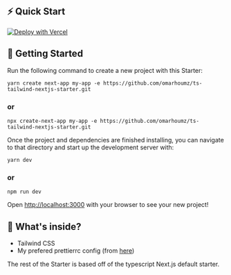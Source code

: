 ## ⚡️ Quick Start

[![Deploy with Vercel](https://vercel.com/button)](https://vercel.com/new/project?template=https://github.com/omarhoumz/ts-tailwind-nextjs-starter.git)

## 🚀 Getting Started

Run the following command to create a new project with this Starter:

```
yarn create next-app my-app -e https://github.com/omarhoumz/ts-tailwind-nextjs-starter.git
```

### or

```
npx create-next-app my-app -e https://github.com/omarhoumz/ts-tailwind-nextjs-starter.git
```

Once the project and dependencies are finished installing, you can navigate to that directory and start up the development server with:

```
yarn dev
```

### or

```
npm run dev
```

Open [http://localhost:3000](http://localhost:3000) with your browser to see your new project!

## 🧐 What's inside?

- Tailwind CSS
- My prefered prettierrc config (from [here](https://gist.github.com/omhoumz/c87e52ee14e88d0898eb582a823dd744#file-prettierrc))

The rest of the Starter is based off of the typescript Next.js default starter.
